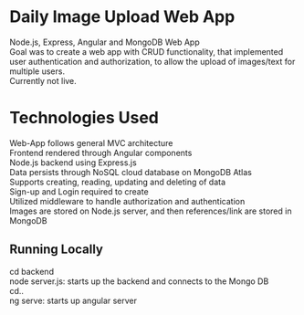 # Daily Image Upload Web App
Node.js, Express, Angular and MongoDB Web App  
Goal was to create a web app with CRUD functionality, that implemented user authentication and authorization, to allow the upload of images/text for multiple users.   
Currently not live.

# Technologies Used
Web-App follows general MVC architecture  
Frontend rendered through Angular components  
Node.js backend using Express.js    
Data persists through NoSQL cloud database on MongoDB Atlas  
Supports creating, reading, updating and deleting of data  
Sign-up and Login required to create  
Utilized middleware to handle authorization and authentication  
Images are stored on Node.js server, and then references/link are stored in MongoDB 

## Running Locally
cd backend  
node server.js: starts up the backend and connects to the Mongo DB  
cd..  
ng serve: starts up angular server  
